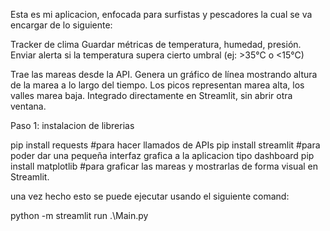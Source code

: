Esta es mi aplicacion, enfocada para surfistas y pescadores la cual se va encargar de lo siguiente: 

Tracker de clima
 Guardar métricas de temperatura, humedad, presión.
 Enviar alerta si la temperatura supera cierto umbral (ej: >35°C o <15°C)

Trae las mareas desde la API.
Genera un gráfico de línea mostrando altura de la marea a lo largo del tiempo.
Los picos representan marea alta, los valles marea baja.
Integrado directamente en Streamlit, sin abrir otra ventana.

Paso 1: 
instalacion de librerias

pip install requests #para hacer llamados de APIs
pip install streamlit #para poder dar una pequeña interfaz grafica a la aplicacion tipo dashboard
pip install matplotlib #para graficar las mareas y mostrarlas de forma visual en Streamlit.

una vez hecho esto se puede ejecutar usando el siguiente comand: 

 python -m streamlit run .\Main.py 
